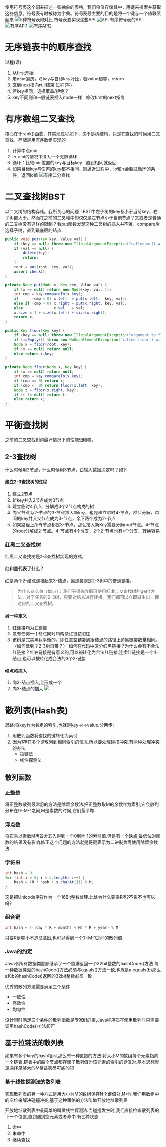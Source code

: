 使用符号表这个词来描述一张抽象的表格，我们将值存储其中，用键来搜索并获取这些信息。符号表有时被称为字典。符号表最主要的目的是将一个键与一个值联系起来
![5种符号表的对比](符号表对比.png)
符号表要实现这些API
![API](符号表要实现的API.png)
有序符号表的API
![有序API1](有序符号表API-1.PNG)
![有序API2](有序符号表API-2.PNG)
# 无序链表中的顺序查找
过程(读)
1. 从first开始
2. 用next遍历，将key与目标key对比，若value相等，return
3. 直到next指向null结束
  过程(写)
4. 若key相同，选择覆盖/拒绝？
5. key不同则和一般链表插入node一样，修改first的next指向
# 有序数组二叉查找
核心在于rank()函数，其实现过程如下，这不是树结构，只是在查找的时候用二叉查找，存储是用有序数组实现的
1. 计算中点mid
2. lo < hi的情况下进入一个无限循环
3. 循环：比较mid位置的key与目标key，直到相同就返回
4. 如果目标key与任何的key都不相同，则逼近过程中，lo和hi会超过循环的条件，返回lo值
  ![有序二分查找](有序数组二分查找.png)
# 二叉查找树BST
以二叉树的结构存储。我所关心的问题：BST中左子树的key都小于当前key，右子树都大于。然而在之前的二叉堆中却仅仅是左节点小于当前节点？又或者是普通的二叉树没有这样的限制？看put函数发现这种二叉树的插入并不难，compare后选择子树，直到最底层的结点.
```Java
public void put(Key key, Value val) {
    if (key == null) throw new IllegalArgumentException("calledput() with a null key");
    if (val == null) {
        delete(key);
        return;
    }
    root = put(root, key, val);
    assert check();
}

private Node put(Node x, Key key, Value val) {
    if (x == null) return new Node(key, val, 1);
    int cmp = key.compareTo(x.key);
    if      (cmp < 0) x.left  = put(x.left,  key, val);
    else if (cmp > 0) x.right = put(x.right, key, val);
    else              x.val   = val;
    x.size = 1 + size(x.left) + size(x.right);
    return x;
}
```
```Java
public Key floor(Key key) {
    if (key == null) throw new IllegalArgumentException("argument to floor() is null");
    if (isEmpty()) throw new NoSuchElementException("called floor() with empty symbol table");
    Node x = floor(root, key);
    if (x == null) return null;
    else return x.key;
} 

private Node floor(Node x, Key key) {
    if (x == null) return null;
    int cmp = key.compareTo(x.key);
    if (cmp == 0) return x;
    if (cmp <  0) return floor(x.left, key);
    Node t = floor(x.right, key);
    if (t != null) return t;
    else return x; 
} 
```
# 平衡查找树
之前的二叉查找树的最坏情况下的性能很糟糕。
## 2-3查找树
什么时候用2节点，什么时候用3节点，由输入数据决定吗？如下
#### 建立2-3查找树的过程
1. 建立2节点
2. 新key并入2节点成为3节点
3. 建立临时4节点，分解成3个2节点构成的树
4. 向父节点为2-节点的3-节点插入新key，也是建立临时4-节点，然后分解，中间的key并入父节点成为3-节点，余下两个成为2-节点
5. 如果路径上所有节点都是3-节点，那么插入新Key需要分解root节点。4-节点的root分解成2-节点。4-节点有4个分支，2个2-节点也有4个分支，转换容易
### 红黑二叉查找树
红黑二叉查找树是2-3查找树实现的方式。
#### 红和黑代表了什么？
红是两个2-结点连接起来3-结点，黑连接则是2-3树中的普通链接。
> 为什么这么做（优点）：我们无须修改即可使用标准二叉查找树的get()方法。对于任意的2-3树，只要对结点进行转换。我们都可以立即派生出一棵对应的二叉查找树。
#### 另一种定义
1. 红连接均为左连接
2. 没有任何一个结点同时和两条红链接相连
3. 该树是完美黑色平衡的，即任意空链接到跟结点的路径上的黑链接数量相同。（如何做到？2-3树自带？）
  如何在代码中区分红黑链接？为什么会有不合法红链接？红右链接是有意义的,可以被转化为合法红链接,连续红链接是一个4-结点,也可以被转化成合法的3个2-链接
#### 结点的插入
1. 向2-结点插入,会形成一个
2. 向3-结点的插入
  ![](红黑树插入3-结点.jpg)
# 散列表(Hash表)
思路:将key作为数组的索引,也就是key->i->value.分两步:
1. 用散列函数将查找的键转化为索引
2. 因为1存在多个键散列到相同索引的情况,所以要处理碰撞冲突.有两种处理冲突的办法
    * 拉链法
    * 线性探测法

## 散列函数

### 正整数

将正整数散列最常用的方法是除留余数法.把正整数取M的余数作为索引,它会散列分布在0~M-1之间,M是素数的时候,它们最平均.

### 浮点数

将它乘以素数M再四舍五入得到一个0到M-1的索引值.但是有一个缺点,最低位对函数的结果没有影响.修正这个问题的方法就是将键表示为二进制数再使用除留余数法.

### 字符串

```Java
int hash = 0;
for (int i = 0; i < s.length; i++) {
  	hash = (R * hash + s.charAt(i)) % M;
}
```

这是把Unicode字符作为一个16Bit整数处理.此处为什么要乘R呢?不乘不也可以吗?

### 组合键

```Java
int hash = (((day * R + month) % M) * R + year) % M
```

只要R足够小不造成溢出,也可以得到一个0~M-1之间的散列值

### Java的约定

Java令所有数据类型都继承了一个能够返回一个32bit整数的hashCode()方法.每一种数据类型的hashCode()方法必须与equals()方法一致,也就是a.equals(b)那么a和b的hashCode()返回的32bit整数必须一致

优秀的散列方法需要满足三个条件

* 一致性
* 高效性
* 均匀性

设计同时满足三个条件的散列函数是专家们的事,Java程序员在使用散列时只需要调用hashCode()方法即可

## 基于拉链法的散列表

如果有多个key的hash相同,那么有一种直接的方法:将大小M的数组每个元素指向一个链表,链表中的每个节点都存储了散列值为该元素的索引的键值对.基本思想就是选择足够大的M是链表尽可能的短

### 基于线性探测法的散列表

实现散列表的另一种方式是用大小为M的数组保存N个键值对,M>N.我们用数组中的空位来解决碰撞冲突,基于这种策略的方法叫做开放地址散列表

开放地址散列表中最简单的叫做线性探测法:当碰撞发生时,我们直接检查散列表的下一个位置,直到遇到空元素或者命中.有三种状态

1. 命中
2. 未命中
3. 继续查找

